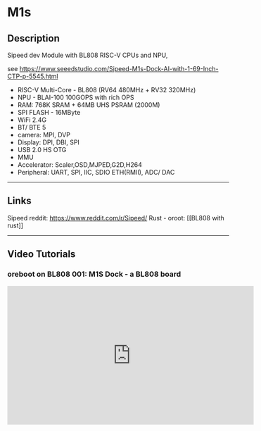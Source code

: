# M1s

## Description
Sipeed dev Module with BL808 RISC-V CPUs and NPU,

see https://www.seeedstudio.com/Sipeed-M1s-Dock-AI-with-1-69-Inch-CTP-p-5545.html

- RISC-V Multi-Core - BL808 (RV64 480MHz + RV32 320MHz)
- NPU - BLAI-100 100GOPS with rich OPS
- RAM: 768K SRAM + 64MB UHS PSRAM (2000M)
- SPI FLASH - 16MByte
- WiFi 2.4G
- BT/ BTE 5
- camera: MPI, DVP
- Display: DPI, DBI, SPI
- USB 2.0 HS OTG
- MMU
- Accelerator: Scaler,OSD,MJPED,G2D,H264  
- Peripheral: UART, SPI, IIC, SDIO ETH(RMII), ADC/ DAC

---
## Links

Sipeed reddit: https://www.reddit.com/r/Sipeed/
Rust - oroot: [[BL808 with rust]]

---

## Video Tutorials

### oreboot on BL808 001: M1S Dock - a BL808 board
<iframe width="560" height="315" src="https://www.youtube.com/embed/ARyhNbjE0VM" title="YouTube video player" frameborder="0" allow="accelerometer; autoplay; clipboard-write; encrypted-media; gyroscope; picture-in-picture; web-share" allowfullscreen></iframe>

